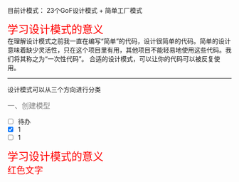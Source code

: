 


目前计模式： 23个GoF设计模式 +  简单工厂模式



<font color=red size=5>学习设计模式的意义</font>
</br>在理解设计模式之前我一直在编写“简单”的代码，设计很简单的代码。简单的设计意味着缺少灵活性，只在这个项目里有用，其他项目不能轻易地使用这些代码。我们将其称之为“一次性代码”。 合适的设计模式，可以让你的代码可以被反复使用。

---  
设计模式可以从三个方向进行分类


<font color=gray size=3>一、创建模型</font>

- [ ] 待办
- [x] 1
- [ ] 1
<div class="footer">
  <font color=red size=5>学习设计模式的意义</font>
</div>
<font color='red' style='font-size:20px'>红色文字</font>
